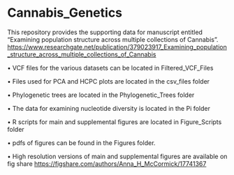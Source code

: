 # Cannabis_Genetics

This repository provides the supporting data for manuscript entitled “Examining population structure across multiple collections of Cannabis”.
https://www.researchgate.net/publication/379023917_Examining_population_structure_across_multiple_collections_of_Cannabis

•	VCF files for the various datasets can be located in Filtered_VCF_Files

•	Files used for PCA and HCPC plots are located in  the csv_files folder

•	Phylogenetic trees are located in the Phylogenetic_Trees folder

•	The data for examining nucleotide diversity is located in the Pi folder

•	R scripts for main and supplemental figures are located in Figure_Scripts folder

• pdfs of figures can be found in the Figures folder. 

•	High resolution versions of main and supplemental figures are available on fig share
https://figshare.com/authors/Anna_H_McCormick/17741367


